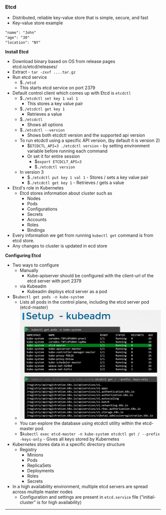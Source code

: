 
### Etcd

- Distributed, reliable key-value store that is simple, secure, and fast
- Key-value store example
```
"name": "John"
"age": "30"
"location": "NY"
```

**Install Etcd**

- Download binary based on OS from release pages etcd.io/etcd/releases/
- Extract - `tar -zxvf ....tar.gz`
- Run etcd service
	- $`./etcd`
	- This starts etcd service on port 2379
- Default control client which comes up with Etcd is `etcdctl`
	- $`./etcdctl set key 1 val 1`
		- This stores a key value pair
	- $`./etcdctl get key 1`
		- Retrieves a value
	- $`./etcdctl`
		- Shows all options
	- $`./etcdctl --version`
		- Shows both etcdctl version and the supported api version
	- To run etcdctl using a specific API version, (by default it is version 2)
		- $`ETCDCTL_API=3 ./etcdctl version` - by setting environment variable before running each command
		- Or set it for entire session
			- $`export ETCDCLT_API=3`
			- $`./etcdctl version`
	- In version 3
		- $`./etcdctl put key 1 val 1` - Stores / sets a key value pair
		- $`./etcdctl get key 1` - Retrieves / gets a value
- Etcd's role in Kubernetes
	- Etcd stores information about cluster such as
		- Nodes
		- Pods
		- Configurations
		- Secrets
		- Accounts
		- Roles
		- Bindings
- Every information we get from running `kubectl get` command is from etcd store.
- Any changes to cluster is updated in ecd store

**Configuring Etcd**

- Two ways to configure
	- Manually
		- Kube-apiserver should be configured with the client-url of the etcd server with port 2379
	- via Kubeadm
		- Kubeadm deploys etcd server as a pod
- $`kubectl get pods -n kube-system`
	- Lists all pods in the control plane, including the etcd server pod (etcd-master)
	- ![etcdkubeadm.png](Attachments/etcdkubeadm.png)
	- You can explore the database using etcdctl utility within the etcd-master pod.
	- $`kubectl exec etcd-master -n kube-system etcdctl get / --prefix -keys-only` - Gives all keys stored by Kubernetes
- Kubernetes stores data in a specific directory structure
	- Registry
		- Minions
		- Pods
		- ReplicaSets
		- Deployments
		- Roles
		- Secrets
- In a high availability environment, multiple etcd servers are spread across multiple master nodes
	- Configuration and settings are present in `etcd.service` file ("initial-cluster" is for high availability)


---
